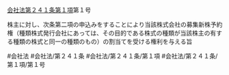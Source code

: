 [会社法第２４１条第１項](会社法＿＿＿＿第２４１条第１項)第１号

株主に対し、次条第二項の申込みをすることにより当該株式会社の募集新株予約権（種類株式発行会社にあっては、その目的である株式の種類が当該株主の有する種類の株式と同一の種類のもの）の割当てを受ける権利を与える旨


#会社法
#会社法/第２４１条
#会社法/第２４１条/第１項
#会社法/第２４１条/第１項/第１号
